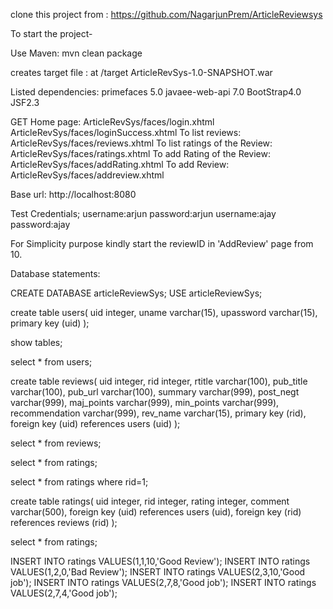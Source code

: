 clone this project from : https://github.com/NagarjunPrem/ArticleReviewsys


To start the project-

Use Maven: mvn clean package

creates target file : at /target ArticleRevSys-1.0-SNAPSHOT.war

Listed dependencies: primefaces 5.0 javaee-web-api 7.0 BootStrap4.0 JSF2.3

GET Home page: 
ArticleRevSys/faces/login.xhtml 
ArticleRevSys/faces/loginSuccess.xhtml
To list reviews: ArticleRevSys/faces/reviews.xhtml
To list ratings of the Review: ArticleRevSys/faces/ratings.xhtml
To add Rating of the Review: ArticleRevSys/faces/addRating.xhtml
To add Review: ArticleRevSys/faces/addreview.xhtml

Base url: http://localhost:8080


Test Credentials;
username:arjun password:arjun
username:ajay password:ajay 

For Simplicity purpose kindly start the reviewID in 'AddReview' page from 10.

Database statements:

CREATE DATABASE articleReviewSys;
USE articleReviewSys;

create table users(
   uid integer,
    uname varchar(15),
    upassword varchar(15),
    primary key (uid)
);

show tables;

select * from users;

create table reviews(
   uid integer,
   rid integer,
   rtitle varchar(100),
   pub_title varchar(100),
   pub_url varchar(100),
   summary varchar(999),
   post_negt varchar(999),
   maj_points varchar(999),
   min_points varchar(999),
   recommendation varchar(999),
   rev_name varchar(15),
   primary key (rid),
   foreign key (uid) references users (uid)
);

select * from reviews;

select * from ratings;

select * from ratings where rid=1;

create table ratings(
   uid integer,
   rid integer,
   rating integer,
   comment varchar(500),
   foreign key (uid) references users (uid),
   foreign key (rid) references reviews (rid)
);

select * from ratings;

INSERT INTO ratings VALUES(1,1,10,'Good Review');
INSERT INTO ratings VALUES(1,2,0,'Bad Review');
INSERT INTO ratings VALUES(2,3,10,'Good job');
INSERT INTO ratings VALUES(2,7,8,'Good job');
INSERT INTO ratings VALUES(2,7,4,'Good job');





